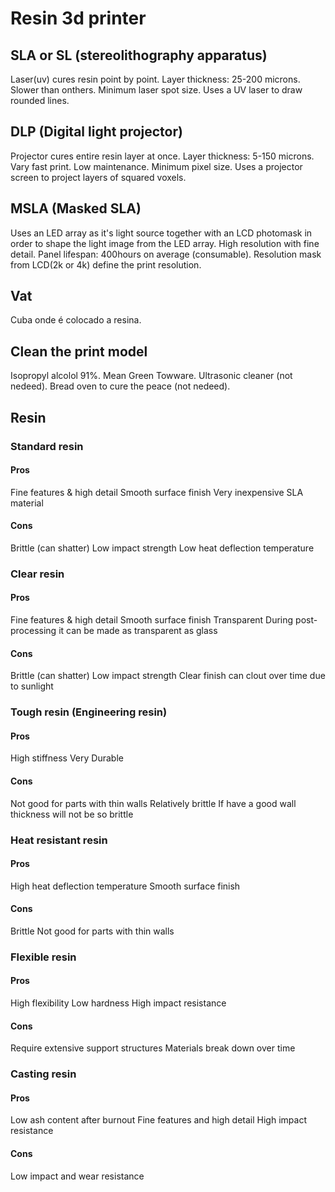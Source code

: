 # Resin 3d printer

## SLA or SL (stereolithography apparatus)
Laser(uv) cures resin point by point.
Layer thickness: 25-200 microns.
Slower than onthers.
Minimum laser spot size.
Uses a UV laser to draw rounded lines.

## DLP (Digital light projector)
Projector cures entire resin layer at once.
Layer thickness: 5-150 microns.
Vary fast print.
Low maintenance.
Minimum pixel size.
Uses a projector screen to project layers of squared voxels.

## MSLA (Masked SLA)
Uses an LED array as it's light source together with an LCD photomask in order to shape the light image from the LED array.
High resolution with fine detail.
Panel lifespan: 400hours on average (consumable).
Resolution mask from LCD(2k or 4k) define the print resolution.

## Vat
Cuba onde é colocado a resina.

## Clean the print model
Isopropyl alcolol 91%.
Mean Green
Towware.
Ultrasonic cleaner (not nedeed).
Bread oven to cure the peace (not nedeed).



## Resin

### Standard resin

#### Pros
Fine features & high detail
Smooth surface finish
Very inexpensive SLA material

#### Cons
Brittle (can shatter)
Low impact strength
Low heat deflection temperature



### Clear resin

#### Pros
Fine features & high detail
Smooth surface finish
Transparent
During post-processing it can be made as transparent as glass

#### Cons
Brittle (can shatter)
Low impact strength
Clear finish can clout over time due to sunlight



### Tough resin (Engineering resin)

#### Pros
High stiffness
Very Durable

#### Cons
Not good for parts with thin walls
Relatively brittle
If have a good wall thickness will not be so brittle



### Heat resistant resin

#### Pros
High heat deflection temperature
Smooth surface finish

#### Cons
Brittle
Not good for parts with thin walls



### Flexible resin

#### Pros
High flexibility
Low hardness
High impact resistance

#### Cons
Require extensive support structures
Materials break down over time



### Casting resin

#### Pros
Low ash content after burnout
Fine features and high detail
High impact resistance

#### Cons
Low impact and wear resistance